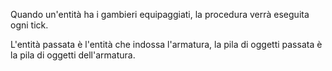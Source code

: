 Quando un'entità ha i gambieri equipaggiati, la procedura verrà eseguita ogni tick.

L'entità passata è l'entità che indossa l'armatura, la pila di oggetti passata è la pila di oggetti dell'armatura.